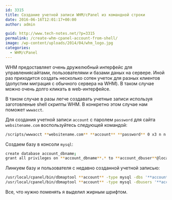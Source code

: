 ```yaml
---
id: 3315
title: Создание учетной записи WHM/cPanel из командной строки
date: 2016-06-16T12:01:17+00:00
author: admin

guid: http://www.tech-notes.net/?p=3315
permalink: /create-whm-cpanel-account-from-shell/
image: /wp-content/uploads/2014/04/whm_logo.jpg
categories:
  - WHM/cPanel
---
```

WHM предоставляет очень дружелюбный интерфейс для управлениясайтами, пользователями и базами даных на сервере. Иной раз приходится создать несколько сотен учеток для разных клиентов (допустим миграция с обычного сервера на WHM). В таком случае можно очень долго кликать в web-интерфейсе.

В таком случае в разы легче создавать учетные записи используя заготовленые shell скрипты WHM. В конкретно этом случае нам поможет `wwwacct`.

Для создания учетной записи `account` с паролем `password` для сайта `websitename.com` воспользуйтесь следующей командой:

```bash
/scripts/wwwacct **websitename.com** **account** **password** 0 x3 n n n 0 0 0 0 0 0
```

Создаем базу в консоли `mysql`:

```bash
create database account_dbname;  
grant all privileges on **account_dbname**.* to **account_dbuser**@localhost identified by '**password**';
```

Линкуем базу и пользователя с недавно созданной учетной записью:

```bash
/usr/local/cpanel/bin/dbmaptool **account** -type mysql -dbs '**account_dbname**'  
/usr/local/cpanel/bin/dbmaptool **account** -type mysql -dbusers '**account_dbuser**'
```

Все, что нужно поменять я выделил жирным шрифтом.
